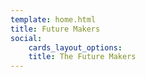 ```yaml
---
template: home.html
title: Future Makers
social:
    cards_layout_options:
    title: The Future Makers
---
```

